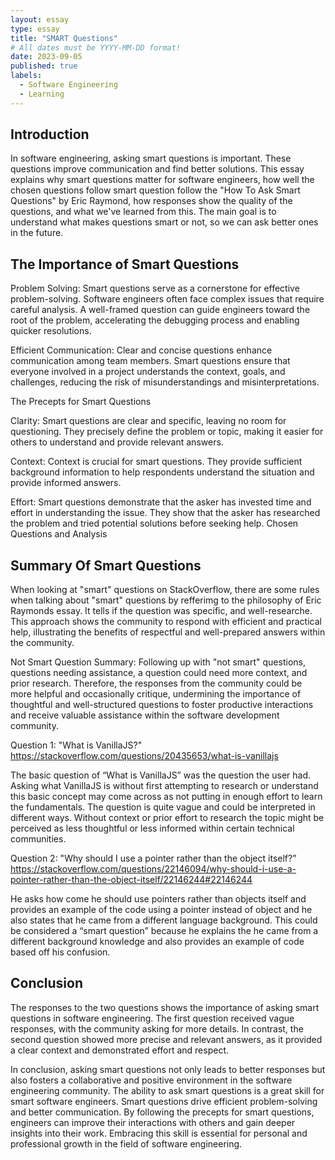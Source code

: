 ```yaml
---
layout: essay
type: essay
title: "SMART Questions"
# All dates must be YYYY-MM-DD format!
date: 2023-09-05
published: true
labels:
  - Software Engineering
  - Learning
---
```


## Introduction
In software engineering, asking smart questions is important. These questions improve communication and find better solutions. This essay explains why smart questions matter for software engineers, how well the chosen questions follow smart question follow the "How To Ask Smart Questions" by Eric Raymond, how responses show the quality of the questions, and what we've learned from this. The main goal is to understand what makes questions smart or not, so we can ask better ones in the future.

## The Importance of Smart Questions
Problem Solving:
Smart questions serve as a cornerstone for effective problem-solving. Software engineers often face complex issues that require careful analysis. A well-framed question can guide engineers toward the root of the problem, accelerating the debugging process and enabling quicker resolutions.

Efficient Communication:
Clear and concise questions enhance communication among team members. Smart questions ensure that everyone involved in a project understands the context, goals, and challenges, reducing the risk of misunderstandings and misinterpretations.

The Precepts for Smart Questions

Clarity:
Smart questions are clear and specific, leaving no room for questioning. They precisely define the problem or topic, making it easier for others to understand and provide relevant answers.

Context:
Context is crucial for smart questions. They provide sufficient background information to help respondents understand the situation and provide informed answers.

Effort:
Smart questions demonstrate that the asker has invested time and effort in understanding the issue. They show that the asker has researched the problem and tried potential solutions before seeking help.
Chosen Questions and Analysis

## Summary Of Smart Questions
When looking at "smart" questions on StackOverflow, there are some rules when talking about "smart" questions by refferimg to the philosophy of Eric Raymonds essay. It tells if the question was specific, and well-researche. This approach shows the community to respond with efficient and practical help, illustrating the benefits of respectful and well-prepared answers within the community.

Not Smart Question Summary:
Following up with "not smart" questions, questions needing assistance, a question could need more context, and prior research. Therefore, the responses from the community could be more helpful and occasionally critique, undermining the importance of thoughtful and well-structured questions to foster productive interactions and receive valuable assistance within the software development community.

Question 1: "What is VanillaJS?" https://stackoverflow.com/questions/20435653/what-is-vanillajs

The basic question of “What is VanillaJS” was the question the user had. Asking what VanillaJS is without first attempting to research or understand this basic concept may come across as not putting in enough effort to learn the fundamentals. The question is quite vague and could be interpreted in different ways. Without context or prior effort to research the topic might be perceived as less thoughtful or less informed within certain technical communities.

Question 2: "Why should I use a pointer rather than the object itself?”
https://stackoverflow.com/questions/22146094/why-should-i-use-a-pointer-rather-than-the-object-itself/22146244#22146244

He asks how come he should use pointers rather than objects itself and provides an example of the code using a pointer instead of object and he also states that he came from a different language background. This could be considered a “smart question” because he explains the he came from a different background knowledge and also provides an example of code based off his confusion.

## Conclusion
The responses to the two questions shows the importance of asking smart questions in software engineering. The first question received vague responses, with the community asking for more details. In contrast, the second question showed more precise and relevant answers, as it provided a clear context and demonstrated effort and respect.

In conclusion, asking smart questions not only leads to better responses but also fosters a collaborative and positive environment in the software engineering community. The ability to ask smart questions is a great skill for smart software engineers. Smart questions drive efficient problem-solving and better communication. By following the precepts for smart questions, engineers can improve their interactions with others and gain deeper insights into their work. Embracing this skill is essential for personal and professional growth in the field of software engineering.

